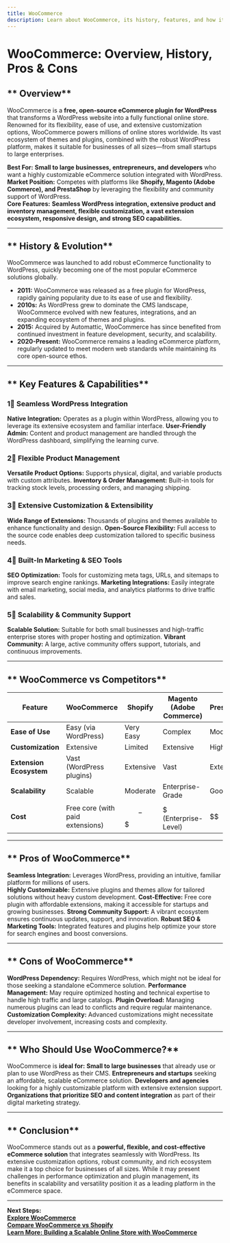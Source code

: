 ```yaml
---
title: WooCommerce
description: Learn about WooCommerce, its history, features, and how it compares to other eCommerce platforms.
---
```


# **WooCommerce: Overview, History, Pros & Cons**

## ** Overview**  
WooCommerce is a **free, open-source eCommerce plugin for WordPress** that transforms a WordPress website into a fully functional online store. Renowned for its flexibility, ease of use, and extensive customization options, WooCommerce powers millions of online stores worldwide. Its vast ecosystem of themes and plugins, combined with the robust WordPress platform, makes it suitable for businesses of all sizes—from small startups to large enterprises.

 **Best For:** **Small to large businesses, entrepreneurs, and developers** who want a highly customizable eCommerce solution integrated with WordPress.  
 **Market Position:** Competes with platforms like **Shopify, Magento (Adobe Commerce), and PrestaShop** by leveraging the flexibility and community support of WordPress.  
 **Core Features:** **Seamless WordPress integration, extensive product and inventory management, flexible customization, a vast extension ecosystem, responsive design, and strong SEO capabilities.**

---

## ** History & Evolution**  
WooCommerce was launched to add robust eCommerce functionality to WordPress, quickly becoming one of the most popular eCommerce solutions globally.

- **2011:** WooCommerce was released as a free plugin for WordPress, rapidly gaining popularity due to its ease of use and flexibility.
- **2010s:** As WordPress grew to dominate the CMS landscape, WooCommerce evolved with new features, integrations, and an expanding ecosystem of themes and plugins.
- **2015:** Acquired by Automattic, WooCommerce has since benefited from continued investment in feature development, security, and scalability.
- **2020-Present:** WooCommerce remains a leading eCommerce platform, regularly updated to meet modern web standards while maintaining its core open-source ethos.

---

## ** Key Features & Capabilities**

### **1⃣ Seamless WordPress Integration**
 **Native Integration:** Operates as a plugin within WordPress, allowing you to leverage its extensive ecosystem and familiar interface.
 **User-Friendly Admin:** Content and product management are handled through the WordPress dashboard, simplifying the learning curve.

### **2⃣ Flexible Product Management**
 **Versatile Product Options:** Supports physical, digital, and variable products with custom attributes.
 **Inventory & Order Management:** Built-in tools for tracking stock levels, processing orders, and managing shipping.

### **3⃣ Extensive Customization & Extensibility**
 **Wide Range of Extensions:** Thousands of plugins and themes available to enhance functionality and design.
 **Open-Source Flexibility:** Full access to the source code enables deep customization tailored to specific business needs.

### **4⃣ Built-In Marketing & SEO Tools**
 **SEO Optimization:** Tools for customizing meta tags, URLs, and sitemaps to improve search engine rankings.
 **Marketing Integrations:** Easily integrate with email marketing, social media, and analytics platforms to drive traffic and sales.

### **5⃣ Scalability & Community Support**
 **Scalable Solution:** Suitable for both small businesses and high-traffic enterprise stores with proper hosting and optimization.
 **Vibrant Community:** A large, active community offers support, tutorials, and continuous improvements.

---

## ** WooCommerce vs Competitors**

| Feature                   | WooCommerce         | Shopify           | Magento (Adobe Commerce) | PrestaShop       |
|---------------------------|---------------------|-------------------|--------------------------|------------------|
| **Ease of Use**           |  Easy (via WordPress) |  Very Easy    |  Complex                |  Moderate      |
| **Customization**         |  Extensive        |  Limited        |  Extensive             |  High          |
| **Extension Ecosystem**   |  Vast (WordPress plugins) |  Extensive  |  Vast                  |  Extensive     |
| **Scalability**           |  Scalable         |  Moderate      |  Enterprise-Grade      |  Good          |
| **Cost**                  |  Free core (with paid extensions) | $$-$$$         | $$$$$ (Enterprise-Level)  | $$               |

---

## ** Pros of WooCommerce**
 **Seamless Integration:** Leverages WordPress, providing an intuitive, familiar platform for millions of users.  
 **Highly Customizable:** Extensive plugins and themes allow for tailored solutions without heavy custom development.
 **Cost-Effective:** Free core plugin with affordable extensions, making it accessible for startups and growing businesses.
 **Strong Community Support:** A vibrant ecosystem ensures continuous updates, support, and innovation.
 **Robust SEO & Marketing Tools:** Integrated features and plugins help optimize your store for search engines and boost conversions.

---

## ** Cons of WooCommerce**
 **WordPress Dependency:** Requires WordPress, which might not be ideal for those seeking a standalone eCommerce solution.
 **Performance Management:** May require optimized hosting and technical expertise to handle high traffic and large catalogs.
 **Plugin Overload:** Managing numerous plugins can lead to conflicts and require regular maintenance.
 **Customization Complexity:** Advanced customizations might necessitate developer involvement, increasing costs and complexity.

---

## ** Who Should Use WooCommerce?**
WooCommerce is **ideal for:**
 **Small to large businesses** that already use or plan to use WordPress as their CMS.
 **Entrepreneurs and startups** seeking an affordable, scalable eCommerce solution.
 **Developers and agencies** looking for a highly customizable platform with extensive extension support.
 **Organizations that prioritize SEO and content integration** as part of their digital marketing strategy.

---

## ** Conclusion**
WooCommerce stands out as a **powerful, flexible, and cost-effective eCommerce solution** that integrates seamlessly with WordPress. Its extensive customization options, robust community, and rich ecosystem make it a top choice for businesses of all sizes. While it may present challenges in performance optimization and plugin management, its benefits in scalability and versatility position it as a leading platform in the eCommerce space.

---

 **Next Steps:**  
 **[Explore WooCommerce](https://woocommerce.com/)**  
 **[Compare WooCommerce vs Shopify](#)**  
 **[Learn More: Building a Scalable Online Store with WooCommerce](#)**
